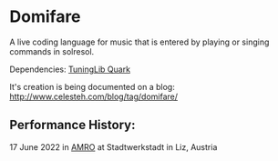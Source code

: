 # Domifare

A live coding language for music that is entered by playing or singing commands in solresol.

Dependencies: [TuningLib Quark](https://github.com/celesteh/TuningLib)

It's creation is being documented on a blog: http://www.celesteh.com/blog/tag/domifare/

## Performance History:
17 June 2022 in [AMRO](https://art-meets.radical-openness.org/) at Stadtwerkstadt in Liz, Austria
